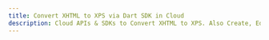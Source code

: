 ---title: Convert XHTML to XPS via Dart SDK in Clouddescription: Cloud APIs & SDKs to Convert XHTML to XPS. Also Create, Edit & Render Microsoft Word & OpenOffice documents in the Cloud.---